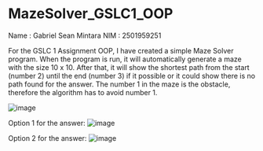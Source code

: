 # MazeSolver_GSLC1_OOP
Name : Gabriel Sean Mintara
NIM  : 2501959251

For the GSLC 1 Assignment OOP, I have created a simple Maze Solver program. When the program is run, it will automatically generate a maze with the size 10 x 10. After that, it will show the shortest path from the start (number 2) until the end (number 3) if it possible or it could show there is no path found for the answer. The number 1 in the maze is the obstacle, therefore the algorithm has to avoid number 1.

![image](https://user-images.githubusercontent.com/127777965/224802062-8c867651-5791-4e8b-9352-97104bb8d83d.png)

Option 1 for the answer:
![image](https://user-images.githubusercontent.com/127777965/224803596-df901827-f96b-405e-93ba-40a47d4e8424.png)

Option 2 for the answer:
![image](https://user-images.githubusercontent.com/127777965/224803678-6ac5dfb3-056b-4f65-837c-95c6d8dfd48d.png)
